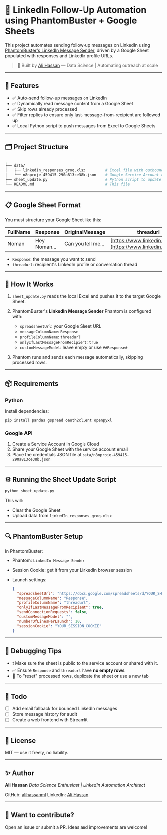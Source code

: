 # 🤖 LinkedIn Follow-Up Automation using PhantomBuster + Google Sheets

This project automates sending follow-up messages on LinkedIn using [PhantomBuster's LinkedIn Message Sender](https://phantombuster.com/phantoms/automation/linkedin-message-sender), driven by a Google Sheet populated with responses and LinkedIn profile URLs.

> 🔧 Built by [Ali Hassan](https://github.com/alihassanml) —  Data Science | Automating outreach at scale

---

## 🚀 Features

- ✅ Auto-send follow-up messages on LinkedIn
- ✅ Dynamically read message content from a Google Sheet
- ✅ Skip rows already processed
- ✅ Filter replies to ensure only last-message-from-recipient are followed up
- ✅ Local Python script to push messages from Excel to Google Sheets

---

## 🗂️ Project Structure

```bash
.
├── data/
│   ├── linkedIn_responses_groq.xlsx         # Excel file with outbound messages
│   └── n8nproje-459415-290a813ce38b.json    # Google Service Account credentials
├── sheet_update.py                          # Python script to update Google Sheet from Excel
└── README.md                                # This file
````

---

## 📋 Google Sheet Format

You must structure your Google Sheet like this:

| FullName | Response     | OriginalMessage    | threadurl                                                       |
| -------- | ------------ | ------------------ | --------------------------------------------------------------- |
| Noman    | Hey Noman... | Can you tell me... | [https://www.linkedin.com/in/](https://www.linkedin.com/in/)... |

* `Response`: the message you want to send
* `threadurl`: recipient's LinkedIn profile or conversation thread

---

## 🧠 How It Works

1. `sheet_update.py` reads the local Excel and pushes it to the target Google Sheet.
2. PhantomBuster's **LinkedIn Message Sender** Phantom is configured with:

   * `spreadsheetUrl`: your Google Sheet URL
   * `messageColumnName`: `Response`
   * `profileColumnName`: `threadurl`
   * `onlyIfLastMessageFromRecipient`: `true`
   * `customMessageModel`: leave empty or use `##Response#`
3. Phantom runs and sends each message automatically, skipping processed rows.

---

## 📦 Requirements

### Python

Install dependencies:

```bash
pip install pandas gspread oauth2client openpyxl
```

### Google API

1. Create a Service Account in Google Cloud
2. Share your Google Sheet with the service account email
3. Place the credentials JSON file at `data/n8nproje-459415-290a813ce38b.json`

---

## ⚙️ Running the Sheet Update Script

```bash
python sheet_update.py
```

This will:

* Clear the Google Sheet
* Upload data from `linkedIn_responses_groq.xlsx`

---

## 🔍 PhantomBuster Setup

In PhantomBuster:

* Phantom: `LinkedIn Message Sender`
* Session Cookie: get it from your LinkedIn browser session
* Launch settings:

  ```json
  {
    "spreadsheetUrl": "https://docs.google.com/spreadsheets/d/YOUR_SHEET_ID",
    "messageColumnName": "Response",
    "profileColumnName": "threadurl",
    "onlyIfLastMessageFromRecipient": true,
    "sendConnectionRequests": false,
    "customMessageModel": "",
    "numberOfLinesPerLaunch": 10,
    "sessionCookie": "YOUR_SESSION_COOKIE"
  }
  ```

---

## 🧪 Debugging Tips

* ❗ Make sure the sheet is public to the service account or shared with it.
* ✅ Ensure `Response` and `threadurl` have **no empty rows**
* 🧼 To "reset" processed rows, duplicate the sheet or use a new tab

---

## 📌 Todo

* [ ] Add email fallback for bounced LinkedIn messages
* [ ] Store message history for audit
* [ ] Create a web frontend with Streamlit

---

## 📎 License

MIT — use it freely, no liability.

---

## ✨ Author

**Ali Hassan**
*Data Science Enthusiast | LinkedIn Automation Architect*

GitHub: [alihassanml](https://github.com/alihassanml)
LinkedIn: [Ali Hassan](https://www.linkedin.com/in/alihassanml/)

---

## 🤔 Want to contribute?

Open an issue or submit a PR. Ideas and improvements are welcome!
